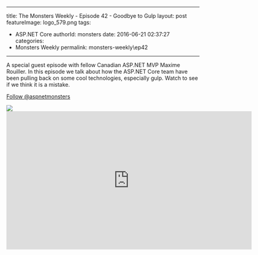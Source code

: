 
---
title: The Monsters Weekly - Episode 42 -  Goodbye to Gulp
layout: post
featureImage: logo_579.png
tags: 
  - ASP.NET Core
authorId: monsters
date: 2016-06-21 02:37:27
categories:
  - Monsters Weekly
permalink: monsters-weekly\ep42
---

<p>A special guest episode with fellow Canadian ASP.NET MVP Maxime Rouiller. In this episode we talk about how the ASP.NET Core team have been pulling back on some cool technologies, especially gulp. Watch to see if we think it is a mistake.&nbsp;</p><p><a class="twitter-follow-button" href="https://twitter.com/aspnetmonsters">Follow @aspnetmonsters</a></p> <img src="http://m.webtrends.com/dcs1wotjh10000w0irc493s0e_6x1g/njs.gif?dcssip=channel9.msdn.com&dcsuri=https://s.ch9.ms/Series/aspnetmonsters/feed&WT.dl=0&WT.entryid=Entry:RSSView:0907633e6d8e4d398eaea628003675b2">

<!--more-->
<iframe src='https://channel9.msdn.com/Series/aspnetmonsters/ASPNET-Monsters-Episode-42-Goodbye-to-Gulp/player' width='640' height='360' allowFullScreen frameBorder='0'></iframe>
